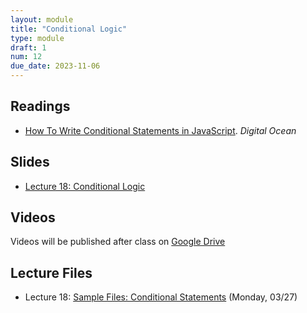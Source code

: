 ```yaml
---
layout: module
title: "Conditional Logic"
type: module
draft: 1
num: 12
due_date: 2023-11-06
---
```


## Readings
* <a href="https://www.digitalocean.com/community/tutorials/how-to-write-conditional-statements-in-javascript" target="_blank">How To Write Conditional Statements in JavaScript</a>. <em>Digital Ocean</em>  

## Slides
* <a href="https://docs.google.com/presentation/d/1nkiv-uIhNlszbtgaoxRXeaLFi9rt2DDrhroM4Rl9tIk/edit?usp=sharing" target="_blank">Lecture 18: Conditional Logic</a>

## Videos
Videos will be published after class on <a href="https://drive.google.com/drive/folders/1CxPSqGbbNUjc9OntwNqdoHvfSvchCpxE?usp=sharing" target="_blank">Google Drive</a>

## Lecture Files
* Lecture 18: <a href="/fall2023/course-files/lectures/lecture18.zip">Sample Files: Conditional Statements</a> (Monday, 03/27)